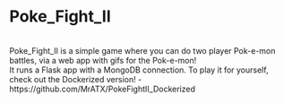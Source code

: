 # Poke_Fight_II
<br>
Poke_Fight_II is a simple game where you can do two player Pok-e-mon battles, via a web app with gifs for the Pok-e-mon!
<br>
It runs a Flask app with a MongoDB connection. To play it for yourself, check out the Dockerized version!
- https://github.com/MrATX/PokeFightII_Dockerized
